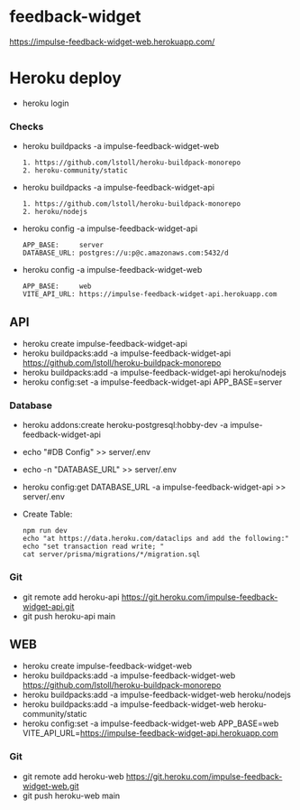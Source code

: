 # feedback-widget

https://impulse-feedback-widget-web.herokuapp.com/

# Heroku deploy

* heroku login

### Checks
* heroku buildpacks -a impulse-feedback-widget-web
  ```
  1. https://github.com/lstoll/heroku-buildpack-monorepo
  2. heroku-community/static
  ```
* heroku buildpacks -a impulse-feedback-widget-api
  ```
  1. https://github.com/lstoll/heroku-buildpack-monorepo
  2. heroku/nodejs
  ```
* heroku config -a impulse-feedback-widget-api
  ```
  APP_BASE:     server
  DATABASE_URL: postgres://u:p@c.amazonaws.com:5432/d
  ```
* heroku config -a impulse-feedback-widget-web
  ```
  APP_BASE:     web
  VITE_API_URL: https://impulse-feedback-widget-api.herokuapp.com
  ```


## API

* heroku create impulse-feedback-widget-api
* heroku buildpacks:add -a impulse-feedback-widget-api   https://github.com/lstoll/heroku-buildpack-monorepo
* heroku buildpacks:add -a impulse-feedback-widget-api  heroku/nodejs
* heroku config:set -a impulse-feedback-widget-api  APP_BASE=server

### Database

* heroku addons:create heroku-postgresql:hobby-dev -a impulse-feedback-widget-api

* echo "#DB Config" >> server/.env
* echo -n "DATABASE_URL" >> server/.env
 * heroku config:get DATABASE_URL -a impulse-feedback-widget-api >> server/.env

* Create Table:
  ```
  npm run dev
  echo "at https://data.heroku.com/dataclips and add the following:"
  echo "set transaction read write; "
  cat server/prisma/migrations/*/migration.sql
  ```

### Git
* git remote add heroku-api https://git.heroku.com/impulse-feedback-widget-api.git
* git push heroku-api main



## WEB

* heroku create impulse-feedback-widget-web
* heroku buildpacks:add -a impulse-feedback-widget-web https://github.com/lstoll/heroku-buildpack-monorepo
* heroku buildpacks:add -a impulse-feedback-widget-web  heroku/nodejs
* heroku buildpacks:add -a impulse-feedback-widget-web heroku-community/static
* heroku config:set -a impulse-feedback-widget-web  APP_BASE=web VITE_API_URL=https://impulse-feedback-widget-api.herokuapp.com

### Git
* git remote add heroku-web https://git.heroku.com/impulse-feedback-widget-web.git
* git push heroku-web main


